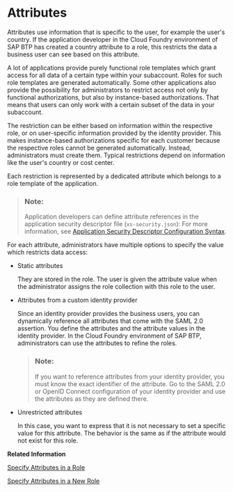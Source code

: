 <!-- loio713f52ac36a041ef8fdc72560d6cfbcd -->

# Attributes

Attributes use information that is specific to the user, for example the user's country. If the application developer in the Cloud Foundry environment of SAP BTP has created a country attribute to a role, this restricts the data a business user can see based on this attribute.

A lot of applications provide purely functional role templates which grant access for all data of a certain type within your subaccount. Roles for such role templates are generated automatically. Some other applications also provide the possibility for administrators to restrict access not only by functional authorizations, but also by instance-based authorizations. That means that users can only work with a certain subset of the data in your subaccount.

The restriction can be either based on information within the respective role, or on user-specific information provided by the identity provider. This makes instance-based authorizations specific for each customer because the respective roles cannot be generated automatically. Instead, administrators must create them. Typical restrictions depend on information like the user's country or cost center.

Each restriction is represented by a dedicated attribute which belongs to a role template of the application.

> ### Note:  
> Application developers can define attribute references in the application security descriptor file \(`xs-security.json`\): For more information, see [Application Security Descriptor Configuration Syntax](../30-development/application-security-descriptor-configuration-syntax-517895a.md).

For each attribute, administrators have multiple options to specify the value which restricts data access:

-   Static attributes

    They are stored in the role. The user is given the attribute value when the administrator assigns the role collection with this role to the user.

-   Attributes from a custom identity provider

    Since an identity provider provides the business users, you can dynamically reference all attributes that come with the SAML 2.0 assertion. You define the attributes and the attribute values in the identity provider. In the Cloud Foundry environment of SAP BTP, administrators can use the attributes to refine the roles.

    > ### Note:  
    > If you want to reference attributes from your identity provider, you must know the exact identifier of the attribute. Go to the SAML 2.0 or OpenID Connect configuration of your identity provider and use the attributes as they are defined there.

-   Unrestricted attributes

    In this case, you want to express that it is not necessary to set a specific value for this attribute. The behavior is the same as if the attribute would not exist for this role.


**Related Information**  


[Specify Attributes in a Role](specify-attributes-in-a-role-4827f0b.md "As an administrator of the Cloud Foundry environment, you can specify attributes in roles to refine authorizations of the business users. Depending on these attributes, business users with this role have restricted access to data.")

[Specify Attributes in a New Role](specify-attributes-in-a-new-role-ab089a9.md "As an administrator of the Cloud Foundry environment, you can specify attributes in a new role to refine authorizations of business users. Depending on these attributes, business users with this role have restricted access to data.")

